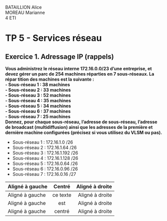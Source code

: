 BATAILLION Alice  
MOREAU Marianne  
4 ETI 

# TP 5 - Services réseau

## Exercice 1. Adressage IP (rappels)  
**Vous administrez le réseau interne 172.16.0.0/23 d’une entreprise, et devez gérer un parc de 254 machines
réparties en 7 sous-réseaux. La répar tition des machines est la suivante :**  
**- Sous-réseau 1 : 38 machines**  
**- Sous-réseau 2 : 33 machines**  
**- Sous-réseau 3 : 52 machines**  
**- Sous-réseau 4 : 35 machines**  
**- Sous-réseau 5 : 34 machines**  
**- Sous-réseau 6 : 37 machines**  
**- Sous-réseau 7 : 25 machines**  
**Donnez, pour chaque sous-réseau, l’adresse de sous-réseau, l’adresse de broadcast (multidiffusion) ainsi
que les adresses de la première et dernière machine configurées (précisez si vous utilisez du VLSM ou pas).**  

- Sous-réseau 1 : 172.16.1.0 /26  
- Sous-réseau 2 : 172.16.1.64 /26   
- Sous-réseau 3 : 172.16.1.192 /26  
- Sous-réseau 4 : 172.16.1.128 /26  
- Sous-réseau 5 : 172.16.0.64 /26  
- Sous-réseau 6 : 172.16.0.96 /26  
- Sous-réseau 7 : 172.16.0.16 /27

| Aligné à gauche  | Centré          | Aligné à droite |
| :--------------- |:---------------:| -----:|
| Aligné à gauche  |   ce texte        |  Aligné à droite |
| Aligné à gauche  | est             |   Aligné à droite |
| Aligné à gauche  | centré          |    Aligné à droite |
